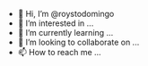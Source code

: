 - 👋 Hi, I’m @roystodomingo
- 👀 I’m interested in ...
- 🌱 I’m currently learning ...
- 💞️ I’m looking to collaborate on ...
- 📫 How to reach me ...

<!---
roystodomingo/roystodomingo is a ✨ special ✨ repository because its `README.md` (this file) appears on your GitHub profile.
You can click the Preview link to take a look at your changes.
--->
